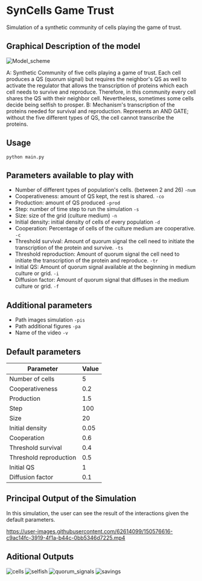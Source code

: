 # SynCells Game Trust
Simulation of a synthetic community of cells playing the game of trust. 

## Graphical Description of the model
![Model_scheme](https://user-images.githubusercontent.com/62614099/150428970-bf17a4b1-db3a-4108-8489-32478c4766ed.png)

A: Synthetic Community of five cells playing a game of trust. Each cell produces a QS (quorum signal) but requires the neighbor's QS as well to activate the regulator that allows the transcription of proteins which each cell needs to survive and reproduce. Therefore, in this community every cell shares the QS with their neighbor cell. Nevertheless, sometimes some cells decide being selfish to prosper. B: Mechanism's transcription of the proteins needed for survival and reproduction. Represents an AND GATE; without the five different types of QS, the cell cannot transcribe the proteins.

## Usage

`python main.py`

## Parameters available to play with

* Number of different types of population's cells. (between 2 and 26) `-num`
* Cooperativeness: amount of QS kept, the rest is shared. `-co`
* Production: amount of QS produced  `-prod`
* Step: number of time step to run the simulation `-s`
* Size: size of the grid (culture medium) `-n`
* Initial density: initial density of cells of every population  `-d`
* Cooperation: Percentage of cells of the culture medium are cooperative. `-c`
* Threshold survival: Amount of quorum signal the cell need to initiate the transcription of the protein and survive.  `-ts`
* Threshold reproduction:  Amount of quorum signal the cell need to initiate the transcription of the protein and reproduce. `-tr`
* Initial QS: Amount of quorum signal available at the beginning in medium culture or grid. `-i`
* Diffusion factor: Amount of quorum signal that diffuses in the medium culture or grid. `-f`

## Additional parameters

* Path images simulation `-pis`
* Path additional figures `-pa`
* Name of the video `-v`

## Default parameters

| Parameter              | Value |
|------------------------|-------|
| Number of cells        | 5     |
| Cooperativeness        | 0.2   |
| Production             | 1.5   |
| Step                   | 100   |
| Size                   | 20    |
| Initial density        | 0.05  |
| Cooperation            | 0.6   |
| Threshold survival     | 0.4   |
| Threshold reproduction | 0.5   |
| Initial QS             | 1     |
| Diffusion factor       | 0.1   |

## Principal Output of the Simulation

In this simulation, the user can see the result of the interactions given the default parameters.


https://user-images.githubusercontent.com/62614099/150576616-c9ac14fc-3919-4f1a-b44c-0bb5346d7225.mp4


## Aditional Outputs 

![cells](https://user-images.githubusercontent.com/62614099/150576714-02ad9285-330a-47fa-92fe-70c1cb0572d5.png)
![selfish](https://user-images.githubusercontent.com/62614099/150576722-63660422-7fd5-4854-8c2a-b4553e194c6e.png)
![quorum_signals](https://user-images.githubusercontent.com/62614099/150576718-cb1d8c85-7191-4e44-ab9e-5e94bd70740b.png)
![savings](https://user-images.githubusercontent.com/62614099/150576720-dbfa1d84-398c-4e23-b8e2-b2b09c02cbe4.png)



